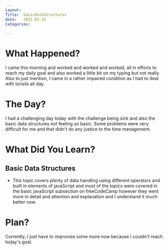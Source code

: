 ```yaml
---
Layout:
Title:  basicDataStructures
date:   2022-03-15
Categories:

---
```


# What Happened?
I came this morning and worked and worked and worked, all in efforts to reach my daily goal and also worked a little bit on my typing but not really. Also to just mention, I came in a rather impaired condition as I had to deal with tonsils all day.

# The Day?
I had a challenging day today with the challenge being sick and also the basic data structures not feeling so basic. Some problems were very difficult for me and that didn't do any justice to the time management.

# What Did You Learn?
## Basic Data Structures
- This topic covers plenty of data handling using different operators and built in elements of javaScript and most of the topics were covered in the basic javaScript subsection on freeCodeCamp however they went more in detail and attention and explanation and I understand it much better now.

# Plan?
Currently, I just have to improvise some more now because I couldn't reach today's goal.
